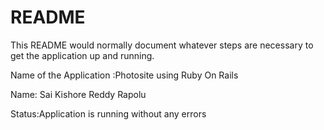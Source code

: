 # README

This README would normally document whatever steps are necessary to get the
application up and running.

Name of the Application :Photosite using Ruby On Rails

Name: Sai Kishore Reddy Rapolu

Status:Application is running without any errors
